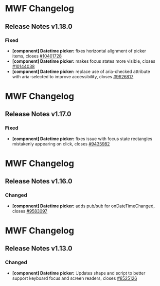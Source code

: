 # MWF Changelog
## Release Notes v1.18.0
### Fixed
* **[component] Datetime picker:** fixes horizontal alignment of picker items, closes [#10401728](https://microsoft.visualstudio.com/DefaultCollection/OSGS/_workitems?id=10401728)
* **[component] Datetime picker:** makes focus states more visible, closes [#10144038](https://microsoft.visualstudio.com/DefaultCollection/OSGS/_workitems?id=10144038)
* **[component] Datetime picker:** replace use of aria-checked attribute with aria-selected to improve accessibility, closes [#9926817](https://microsoft.visualstudio.com/DefaultCollection/OSGS/_workitems?id=9926817)

# MWF Changelog
## Release Notes v1.17.0
### Fixed
* **[component] Datetime picker:** fixes issue with focus state rectangles mistakenly appearing on click, closes [#9435982](https://microsoft.visualstudio.com/DefaultCollection/OSGS/_workitems?id=9435982)

# MWF Changelog
## Release Notes v1.16.0
### Changed
* **[component] Datetime picker:** adds pub/sub for onDateTimeChanged, closes [#9583097](https://microsoft.visualstudio.com/DefaultCollection/OSGS/_workitems?id=9583097)

# MWF Changelog
## Release Notes v1.13.0
### Changed
* **[component] Datetime picker:** Updates shape and script to better support keyboard focus and screen readers, closes [#8525126](https://microsoft.visualstudio.com/DefaultCollection/OSGS/_workitems?id=8525126)

